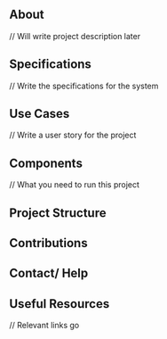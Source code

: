## About ##
// Will write project description later

## Specifications ##
// Write the specifications for the system

## Use Cases ##
// Write a user story for the project

## Components ##
// What you need to run this project

## Project Structure ##

## Contributions ##

## Contact/ Help ##


## Useful Resources ##
// Relevant links go 
